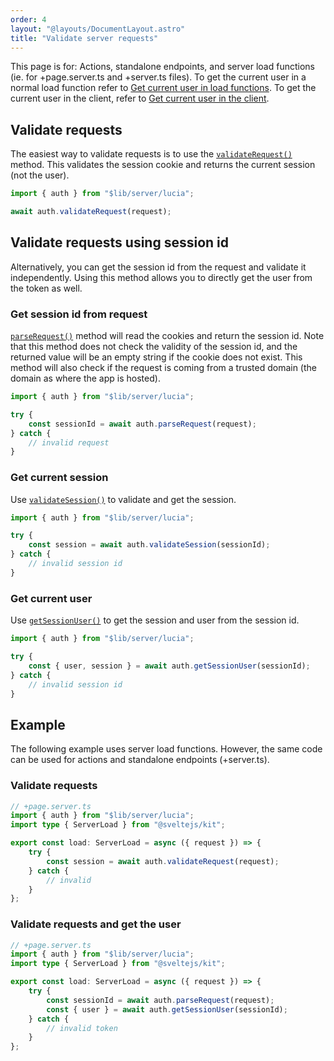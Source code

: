 ```yaml
---
order: 4
layout: "@layouts/DocumentLayout.astro"
title: "Validate server requests"
---
```


This page is for: Actions, standalone endpoints, and server load functions (ie. for +page.server.ts and +server.ts files). To get the current user in a normal load function refer to [Get current user in load functions](/learn/basics/get-current-user-in-load-functions). To get the current user in the client, refer to [Get current user in the client](/learn/basics/get-current-user-in-the-client).

## Validate requests

The easiest way to validate requests is to use the [`validateRequest()`](/reference/api/server-api#validaterequest) method. This validates the session cookie and returns the current session (not the user).

```ts
import { auth } from "$lib/server/lucia";

await auth.validateRequest(request);
```

## Validate requests using session id

Alternatively, you can get the session id from the request and validate it independently. Using this method allows you to directly get the user from the token as well.

### Get session id from request

[`parseRequest()`](/reference/api/server-api#parserequest) method will read the cookies and return the session id. Note that this method does not check the validity of the session id, and the returned value will be an empty string if the cookie does not exist. This method will also check if the request is coming from a trusted domain (the domain as where the app is hosted).

```ts
import { auth } from "$lib/server/lucia";

try {
    const sessionId = await auth.parseRequest(request);
} catch {
    // invalid request
}
```

### Get current session

Use [`validateSession()`](/reference/api/server-api#validatesession) to validate and get the session.

```ts
import { auth } from "$lib/server/lucia";

try {
    const session = await auth.validateSession(sessionId);
} catch {
    // invalid session id
}
```

### Get current user

Use [`getSessionUser()`](/reference/api/server-api#getsessionuser) to get the session and user from the session id.

```ts
import { auth } from "$lib/server/lucia";

try {
    const { user, session } = await auth.getSessionUser(sessionId);
} catch {
    // invalid session id
}
```

## Example

The following example uses server load functions. However, the same code can be used for actions and standalone endpoints (+server.ts).

### Validate requests

```ts
// +page.server.ts
import { auth } from "$lib/server/lucia";
import type { ServerLoad } from "@sveltejs/kit";

export const load: ServerLoad = async ({ request }) => {
    try {
        const session = await auth.validateRequest(request);
    } catch {
        // invalid
    }
};
```

### Validate requests and get the user

```ts
// +page.server.ts
import { auth } from "$lib/server/lucia";
import type { ServerLoad } from "@sveltejs/kit";

export const load: ServerLoad = async ({ request }) => {
    try {
        const sessionId = await auth.parseRequest(request);
        const { user } = await auth.getSessionUser(sessionId);
    } catch {
        // invalid token
    }
};
```

